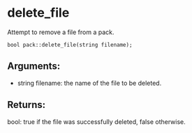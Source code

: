 # delete_file
Attempt to remove a file from a pack.

`bool pack::delete_file(string filename);`

## Arguments:
* string filename: the name of the file to be deleted.

## Returns:
bool: true if the file was successfully deleted, false otherwise.
